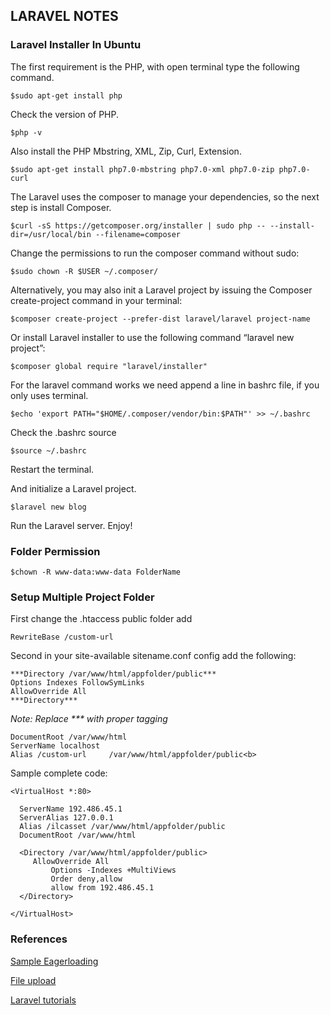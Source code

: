 ## LARAVEL NOTES
### Laravel Installer In Ubuntu

The first requirement is the PHP, with open terminal type the following command.

```
$sudo apt-get install php
```

Check the version of PHP. 

```
$php -v 
```

Also install the PHP Mbstring, XML, Zip, Curl, Extension.

```
$sudo apt-get install php7.0-mbstring php7.0-xml php7.0-zip php7.0-curl
```

The Laravel uses the composer to manage your dependencies, so the next step is install Composer.

```
$curl -sS https://getcomposer.org/installer | sudo php -- --install-dir=/usr/local/bin --filename=composer
```

Change the permissions to run the composer command without sudo:

```
$sudo chown -R $USER ~/.composer/
```

Alternatively, you may also init a Laravel project by issuing the Composer create-project command in your terminal:

```
$composer create-project --prefer-dist laravel/laravel project-name
```

Or install Laravel installer to use the following command “laravel new project”:

```
$composer global require "laravel/installer"
```

For the laravel command works we need append a line in bashrc file, if you only uses terminal.

```
$echo 'export PATH="$HOME/.composer/vendor/bin:$PATH"' >> ~/.bashrc
```

Check the .bashrc source

```
$source ~/.bashrc
```

Restart the terminal.

And initialize a Laravel project.

```
$laravel new blog
```

Run the Laravel server. Enjoy!

### Folder Permission
```
$chown -R www-data:www-data FolderName
```

### Setup Multiple Project Folder

First change the .htaccess public folder add 

```
RewriteBase /custom-url
```

Second in your site-available sitename.conf config add the following: <br>

```
***Directory /var/www/html/appfolder/public***
Options Indexes FollowSymLinks
AllowOverride All
***Directory***
```

<i> Note: Replace *** with proper tagging </i>

```
DocumentRoot /var/www/html
ServerName localhost 
Alias /custom-url     /var/www/html/appfolder/public<b>
```

Sample complete code:

```vim
<VirtualHost *:80>

  ServerName 192.486.45.1
  ServerAlias 127.0.0.1
  Alias /ilcasset /var/www/html/appfolder/public
  DocumentRoot /var/www/html

  <Directory /var/www/html/appfolder/public>
     AllowOverride All
         Options -Indexes +MultiViews
         Order deny,allow
         allow from 192.486.45.1
  </Directory>

</VirtualHost>
```

### References

[Sample Eagerloading](https://vegibit.com/laravel-hasmany-and-belongsto-tutorial/)

[File upload](https://appdividend.com/2022/02/28/laravel-file-upload/)

[Laravel tutorials](https://laravel-news.com/category/tutorials)

